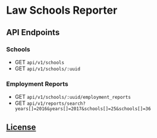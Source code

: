 # Law Schools Reporter

## API Endpoints

### Schools

  + GET `api/v1/schools`
  + GET `api/v1/schools/:uuid`

### Employment Reports

  + GET `api/v1/schools/:uuid/employment_reports`
  + GET `api/v1/reports/search?years[]=2016&years[]=2017&schools[]=25&schools[]=36`

## [License](/LICENSE.md)
